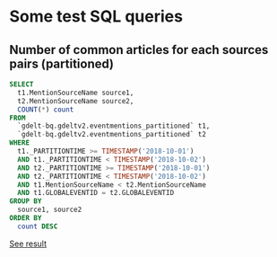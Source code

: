 # Some test SQL queries

## Number of common articles for each sources pairs (partitioned)

```sql
SELECT
  t1.MentionSourceName source1,
  t2.MentionSourceName source2,
  COUNT(*) count
FROM
  `gdelt-bq.gdeltv2.eventmentions_partitioned` t1,
  `gdelt-bq.gdeltv2.eventmentions_partitioned` t2
WHERE
  t1._PARTITIONTIME >= TIMESTAMP('2018-10-01')
  AND t1._PARTITIONTIME < TIMESTAMP('2018-10-02')
  AND t2._PARTITIONTIME >= TIMESTAMP('2018-10-01')
  AND t2._PARTITIONTIME < TIMESTAMP('2018-10-02')
  AND t1.MentionSourceName < t2.MentionSourceName 
  AND t1.GLOBALEVENTID = t2.GLOBALEVENTID
GROUP BY
  source1, source2
ORDER BY
  count DESC
```

[See result](./number_of_common_articles.csv)
